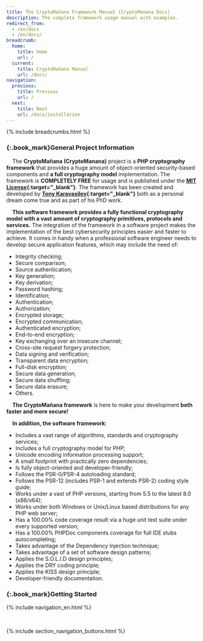 ```yaml
---
title: The CryptoMañana Framework Manual (CryptoManana Docs)
description: The complete framework usage manual with examples.
redirect_from:
  - /en/docs
  - /en/docs/
breadcrumb:
  home:
    title: Home
    url: /
  current:
    title: CryptoMañana Manual
    url: /docs/
navigation:
  previous:
    title: Previous
    url: /
  next:
    title: Next
    url: /docs/installation
---
```


{% include breadcrumbs.html %}

### [](#general-project-information){:.book_mark}General Project Information ###

&nbsp;&nbsp;&nbsp;&nbsp;The **CryptoMañana (CryptoManana)** project is a **PHP cryptography framework** that provides a
huge amount of object-oriented security-based components and **a full cryptography model** implementation. The framework
is **COMPLETELY FREE** for usage and is published under
the **[MIT License](https://github.com/TonyKaravasilev/CryptoManana/blob/master/LICENSE){:target="_blank"}**. The
framework has been created and developed by **[Tony Karavasilev](https://karavasilev.info){:target="_blank"}** both as a
personal dream come true and as part of his PhD work.

&nbsp;&nbsp;&nbsp;&nbsp;**This software framework provides a fully functional cryptography model with a vast amount of
cryptography primitives, protocols and services.** The integration of the framework in a software project makes the
implementation of the best cybersecurity principles easier and faster to achieve. It comes in handy when a professional
software engineer needs to develop secure application features, which may include the need of:

- Integrity checking;
- Secure comparison;
- Source authentication;
- Key generation;
- Key derivation;
- Password hashing;
- Identification;
- Authentication;
- Authorization;
- Encrypted storage;
- Encrypted communication;
- Authenticated encryption;
- End-to-end encryption;
- Key exchanging over an insecure channel;
- Cross-site request forgery protection;
- Data signing and verification;
- Transparent data encryption;
- Full-disk encryption;
- Secure data generation;
- Secure data shuffling;
- Secure data erasure;
- Others.

&nbsp;&nbsp;&nbsp;&nbsp;**The CryptoMañana framework** is here to make your development **both faster and more secure!**

&nbsp;&nbsp;&nbsp;&nbsp;**In addition, the software framework**:

- Includes a vast range of algorithms, standards and cryptography services;
- Includes a full cryptography model for PHP;
- Unicode encoding information processing support;
- A small footprint with practically zero dependencies;
- Is fully object-oriented and developer-friendly;
- Follows the PSR-0/PSR-4 autoloading standard;
- Follows the PSR-12 (includes PSR-1 and extends PSR-2) coding style guide;
- Works under a vast of PHP versions, starting from 5.5 to the latest 8.0 (x86/x64);
- Works under both Windows or Unix/Linux based distributions for any PHP web server;
- Has a 100.00% code coverage result via a huge unit test suite under every supported version;
- Has a 100.00% PHPDoc components coverage for full IDE stubs autocompleting;
- Takes advantage of the Dependency Injection technique;
- Takes advantage of a set of software design patterns;
- Applies the S.O.L.I.D design principles;
- Applies the DRY coding principle;
- Applies the KISS design principle;
- Developer-friendly documentation.

### [](#getting-started){:.book_mark}Getting Started ###

{% include navigation_en.html %}

<br>

{% include section_navigation_buttons.html %}
